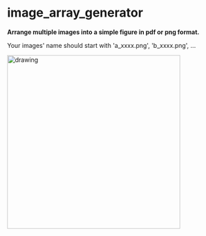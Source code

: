 # image_array_generator
**Arrange multiple images into a simple figure in pdf or png format.**

<!-- ![](figures/elephant_imgArray.png) -->

Your images' name should start with 'a_xxxx.png', 'b_xxxx.png', ... 


<img src="figures/elephant_imgArray.png" alt="drawing" width="400"/>


